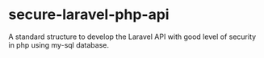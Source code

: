 # secure-laravel-php-api
A standard structure to develop the Laravel API with good level of security in php using my-sql database.
